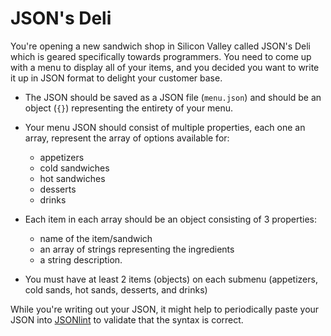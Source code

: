 # JSON's Deli

You're opening a new sandwich shop in Silicon Valley called JSON's Deli which is geared specifically towards programmers. You need to come up with a menu to display all of your items, and you decided you want to write it up in JSON format to delight your customer base.

* The JSON should be saved as a JSON file (`menu.json`) and should be an object (`{}`) representing the entirety of your menu.

* Your menu JSON should consist of multiple properties, each one an array, represent the array of options available for:
    * appetizers
    * cold sandwiches
    * hot sandwiches
    * desserts
    * drinks

* Each item in each array should be an object consisting of 3 properties:
    * name of the item/sandwich
    * an array of strings representing the ingredients
    * a string description.

* You must have at least 2 items (objects) on each submenu (appetizers, cold sands, hot sands, desserts, and drinks)

While you're writing out your JSON, it might help to periodically paste your JSON into [JSONlint](http://jsonlint.com/) to validate that the syntax is correct.
